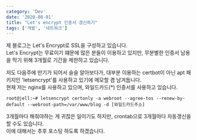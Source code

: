 ```yaml
---
category: 'Dev'
date: '2020-08-01'
title: "Let's encrypt 인증서 갱신하기"
tags: ['개발', '네트워크']
---
```


제 블로그는 Let's Encrypt로 SSL을 구성하고 있습니다.  
Let's Encrypt는 무료이기 떄문에 많은 분들이 이용하고 있지만, 무분별한 인증서 남용을 막기 위해 3개월로 기간을 제한하고 있습니다.

저도 다음주에 만기가 되어서 슬슬 알아보다가, 대부분 이용하는 certbot이 아닌 apt 패키지인 'letsencrypt'를 사용하고 있기에 메모할 겸 남겨둡니다.  
현재 저는 nginx를 사용하고 있으며, 와일드카드(\*) 인증서를 사용하고 있습니다.

```console
root@jell:~# letsencrypt certonly -a webroot --agree-tos --renew-by-default --webroot-path=/var/www/blog -d [와일드카드주소]
```

3개월마다 해줘야하는 게 귀찮은 일이기도 하지만, crontab으로 3개월마다 자동갱신을 할 수도 있습니다.  
이에 대해서는 추후 포스팅 하도록 하겠습니다.
